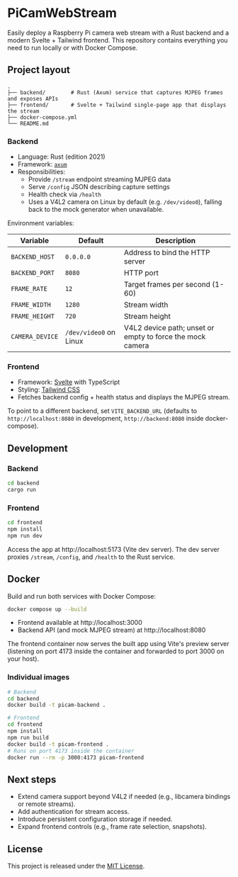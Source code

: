 # PiCamWebStream

Easily deploy a Raspberry Pi camera web stream with a Rust backend and a modern Svelte + Tailwind frontend. This repository contains everything you need to run locally or with Docker Compose.

## Project layout

```
.
├── backend/        # Rust (Axum) service that captures MJPEG frames and exposes APIs
├── frontend/       # Svelte + Tailwind single-page app that displays the stream
├── docker-compose.yml
└── README.md
```

### Backend

-   Language: Rust (edition 2021)
-   Framework: [`axum`](https://github.com/tokio-rs/axum)
-   Responsibilities:
    -   Provide `/stream` endpoint streaming MJPEG data
    -   Serve `/config` JSON describing capture settings
    -   Health check via `/health`
    -   Uses a V4L2 camera on Linux by default (e.g. `/dev/video0`), falling back to the mock generator when unavailable.

Environment variables:

| Variable        | Default                | Description                                               |
| --------------- | ---------------------- | --------------------------------------------------------- |
| `BACKEND_HOST`  | `0.0.0.0`              | Address to bind the HTTP server                           |
| `BACKEND_PORT`  | `8080`                 | HTTP port                                                 |
| `FRAME_RATE`    | `12`                   | Target frames per second (1-60)                           |
| `FRAME_WIDTH`   | `1280`                 | Stream width                                              |
| `FRAME_HEIGHT`  | `720`                  | Stream height                                             |
| `CAMERA_DEVICE` | `/dev/video0` on Linux | V4L2 device path; unset or empty to force the mock camera |

### Frontend

-   Framework: [Svelte](https://svelte.dev/) with TypeScript
-   Styling: [Tailwind CSS](https://tailwindcss.com/)
-   Fetches backend config + health status and displays the MJPEG stream.

To point to a different backend, set `VITE_BACKEND_URL` (defaults to `http://localhost:8080` in development, `http://backend:8080` inside docker-compose).

## Development

### Backend

```bash
cd backend
cargo run
```

### Frontend

```bash
cd frontend
npm install
npm run dev
```

Access the app at http://localhost:5173 (Vite dev server). The dev server proxies `/stream`, `/config`, and `/health` to the Rust service.

## Docker

Build and run both services with Docker Compose:

```bash
docker compose up --build
```

-   Frontend available at http://localhost:3000
-   Backend API (and mock MJPEG stream) at http://localhost:8080

The frontend container now serves the built app using Vite's preview server (listening on port 4173 inside the container and forwarded to port 3000 on your host).

### Individual images

```bash
# Backend
cd backend
docker build -t picam-backend .

# Frontend
cd frontend
npm install
npm run build
docker build -t picam-frontend .
# Runs on port 4173 inside the container
docker run --rm -p 3000:4173 picam-frontend
```

## Next steps

-   Extend camera support beyond V4L2 if needed (e.g., libcamera bindings or remote streams).
-   Add authentication for stream access.
-   Introduce persistent configuration storage if needed.
-   Expand frontend controls (e.g., frame rate selection, snapshots).

## License

This project is released under the [MIT License](LICENSE).
